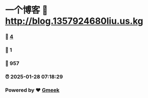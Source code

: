 # 一个博客 :link: http://blog.1357924680liu.us.kg 
### :page_facing_up: [4](http://blog.1357924680liu.us.kg/tag.html) 
### :speech_balloon: 1 
### :hibiscus: 957 
### :alarm_clock: 2025-01-28 07:18:29 
### Powered by :heart: [Gmeek](https://github.com/Meekdai/Gmeek)
